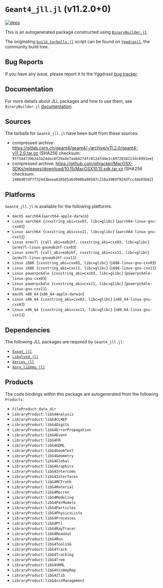 # `Geant4_jll.jl` (v11.2.0+0)

[![deps](https://juliahub.com/docs/Geant4_jll/deps.svg)](https://juliahub.com/ui/Packages/Geant4_jll/GKQi4?page=2)

This is an autogenerated package constructed using [`BinaryBuilder.jl`](https://github.com/JuliaPackaging/BinaryBuilder.jl).

The originating [`build_tarballs.jl`](https://github.com/JuliaPackaging/Yggdrasil/blob/7662c6bbb605312231bcb38ba43b4ad21fc2d56e/G/Geant4/build_tarballs.jl) script can be found on [`Yggdrasil`](https://github.com/JuliaPackaging/Yggdrasil/), the community build tree.

## Bug Reports

If you have any issue, please report it to the Yggdrasil [bug tracker](https://github.com/JuliaPackaging/Yggdrasil/issues).

## Documentation

For more details about JLL packages and how to use them, see `BinaryBuilder.jl` [documentation](https://docs.binarybuilder.org/stable/jll/).

## Sources

The tarballs for `Geant4_jll.jl` have been built from these sources:

* compressed archive: https://gitlab.cern.ch/geant4/geant4/-/archive/v11.2.0/geant4-v11.2.0.tar.gz (SHA256 checksum: `9ff544739b243a24dac8f29a4e7aab4274fc0124fd4e1c4972018213dc6991ee`)
* compressed archive: https://github.com/phracker/MacOSX-SDKs/releases/download/10.15/MacOSX10.15.sdk.tar.xz (SHA256 checksum: `2408d07df7f324d3beea818585a6d990ba99587c218a3969f924dfcc4de93b62`)

## Platforms

`Geant4_jll.jl` is available for the following platforms:

* `macOS aarch64` (`aarch64-apple-darwin`)
* `Linux aarch64 {cxxstring_abi=cxx03, libc=glibc}` (`aarch64-linux-gnu-cxx03`)
* `Linux aarch64 {cxxstring_abi=cxx11, libc=glibc}` (`aarch64-linux-gnu-cxx11`)
* `Linux armv7l {call_abi=eabihf, cxxstring_abi=cxx03, libc=glibc}` (`armv7l-linux-gnueabihf-cxx03`)
* `Linux armv7l {call_abi=eabihf, cxxstring_abi=cxx11, libc=glibc}` (`armv7l-linux-gnueabihf-cxx11`)
* `Linux i686 {cxxstring_abi=cxx03, libc=glibc}` (`i686-linux-gnu-cxx03`)
* `Linux i686 {cxxstring_abi=cxx11, libc=glibc}` (`i686-linux-gnu-cxx11`)
* `Linux powerpc64le {cxxstring_abi=cxx03, libc=glibc}` (`powerpc64le-linux-gnu-cxx03`)
* `Linux powerpc64le {cxxstring_abi=cxx11, libc=glibc}` (`powerpc64le-linux-gnu-cxx11`)
* `macOS x86_64` (`x86_64-apple-darwin`)
* `Linux x86_64 {cxxstring_abi=cxx03, libc=glibc}` (`x86_64-linux-gnu-cxx03`)
* `Linux x86_64 {cxxstring_abi=cxx11, libc=glibc}` (`x86_64-linux-gnu-cxx11`)

## Dependencies

The following JLL packages are required by `Geant4_jll.jl`:

* [`Expat_jll`](https://github.com/JuliaBinaryWrappers/Expat_jll.jl)
* [`Libglvnd_jll`](https://github.com/JuliaBinaryWrappers/Libglvnd_jll.jl)
* [`Xerces_jll`](https://github.com/JuliaBinaryWrappers/Xerces_jll.jl)
* [`Xorg_libXmu_jll`](https://github.com/JuliaBinaryWrappers/Xorg_libXmu_jll.jl)

## Products

The code bindings within this package are autogenerated from the following `Products`:

* `FileProduct`: `data_dir`
* `LibraryProduct`: `libG4Analysis`
* `LibraryProduct`: `libG4CLHEP`
* `LibraryProduct`: `libG4Digits`
* `LibraryProduct`: `libG4ErrorPropagation`
* `LibraryProduct`: `libG4Event`
* `LibraryProduct`: `libG4FR`
* `LibraryProduct`: `libG4GDML`
* `LibraryProduct`: `libG4GeomText`
* `LibraryProduct`: `libG4Geometry`
* `LibraryProduct`: `libG4Global`
* `LibraryProduct`: `libG4Graphics`
* `LibraryProduct`: `libG4Intercoms`
* `LibraryProduct`: `libG4Interfaces`
* `LibraryProduct`: `libG4MCTruth`
* `LibraryProduct`: `libG4Material`
* `LibraryProduct`: `libG4Mocren`
* `LibraryProduct`: `libG4Modeling`
* `LibraryProduct`: `libG4ParModels`
* `LibraryProduct`: `libG4Particles`
* `LibraryProduct`: `libG4PhysicsLists`
* `LibraryProduct`: `libG4Processes`
* `LibraryProduct`: `libG4Ptl`
* `LibraryProduct`: `libG4RayTracer`
* `LibraryProduct`: `libG4Readout`
* `LibraryProduct`: `libG4Run`
* `LibraryProduct`: `libG4ToolsSG`
* `LibraryProduct`: `libG4Track`
* `LibraryProduct`: `libG4Tracking`
* `LibraryProduct`: `libG4Tree`
* `LibraryProduct`: `libG4VRML`
* `LibraryProduct`: `libG4VisHepRep`
* `LibraryProduct`: `libG4Zlib`
* `LibraryProduct`: `libG4visManagement`
